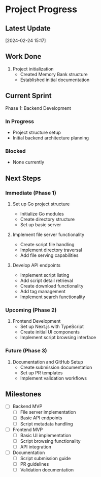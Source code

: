 # Project Progress

## Latest Update
[2024-02-24 15:17]

## Work Done
1. Project initialization
   - Created Memory Bank structure
   - Established initial documentation

## Current Sprint
Phase 1: Backend Development

### In Progress
- Project structure setup
- Initial backend architecture planning

### Blocked
- None currently

## Next Steps
### Immediate (Phase 1)
1. Set up Go project structure
   - Initialize Go modules
   - Create directory structure
   - Set up basic server

2. Implement file server functionality
   - Create script file handling
   - Implement directory traversal
   - Add file serving capabilities

3. Develop API endpoints
   - Implement script listing
   - Add script detail retrieval
   - Create download functionality
   - Add tag management
   - Implement search functionality

### Upcoming (Phase 2)
1. Frontend Development
   - Set up Next.js with TypeScript
   - Create initial UI components
   - Implement script browsing interface

### Future (Phase 3)
1. Documentation and GitHub Setup
   - Create submission documentation
   - Set up PR templates
   - Implement validation workflows

## Milestones
- [ ] Backend MVP
  - [ ] File server implementation
  - [ ] Basic API endpoints
  - [ ] Script metadata handling

- [ ] Frontend MVP
  - [ ] Basic UI implementation
  - [ ] Script browsing functionality
  - [ ] API integration

- [ ] Documentation
  - [ ] Script submission guide
  - [ ] PR guidelines
  - [ ] Validation documentation
